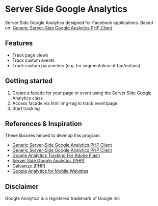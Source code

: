 Server Side Google Analytics
===
Server Side Google Analytics designed for Facebook applications.
Based on: [Generic Server-Side Google Analytics PHP Client](http://code.google.com/p/php-ga/)

Features
---
* Track page views
* Track custom events
* Track custom parameters (e.g. for segmentation of fan/nofans)

Getting started
---
1. Create a facade for your page or event using the Server Side Google Analytics class
2. Access facade via html img-tag to track event/page 
3. Start tracking

References & Inspiration
---
These libraries helped to develop this program:
* [Generic Server-Side Google Analytics PHP Client](http://code.google.com/p/php-ga/)
* [Generic Server-Side Google Analytics PHP Client](http://code.google.com/p/gaforflash/)
* [Google Analytics Tracking For Adobe Flash](http://code.google.com/p/gaforflash/)
* [Server Side Google Analytics (PHP)](http://code.google.com/p/serversidegoogleanalytics/)
* [Galvanize (PHP)](http://sourceforge.net/projects/galvanize/)
* [Google Analytics for Mobile Websites](http://code.google.com/mobile/analytics/docs/web/)

Disclaimer
---
Google Analytics is a registered trademark of Google Inc
